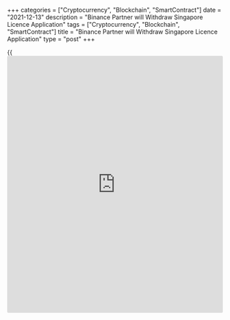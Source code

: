+++
categories = ["Cryptocurrency", "Blockchain", "SmartContract"]
date = "2021-12-13"
description = "Binance Partner will Withdraw Singapore Licence Application"
tags = ["Cryptocurrency", "Blockchain", "SmartContract"]
title = "Binance Partner will Withdraw Singapore Licence Application"
type = "post"
+++

{{<iframe id="large-banner" src="https://www.bounty.group/#slide=23.0" width="100%" height="600" scrolling="no" style="border: 0px solid rgb(216, 221, 230); border-radius: 3px;">}}

HONG KONG, Dec 13 (Reuters) - The Singapore affiliate of Binance, one of
the world's largest [cryptocurrency exchange](https://www.playgroundfx.com/blog/best-cryptocurrency-exchange/)s, said on Monday it will
withdraw its local licence application and wind down its digital payment
token business in the broadly crypto-friendly city-state.

The company, which has come under growing scrutiny globally, did not
give a reason for its decision beyond "strategic, commercial and
developmental" considerations and said it would refocus the local unit's
operations on becoming a [blockchain](https://www.letsplayfx.com/blog/trade-forex-with-bitcoin/) innovation hub.

Governments and financial watchdogs around the world have intensified
scrutiny of the cryptocurrency industry this year, posing a challenge to
exchanges that have thrived in a mostly unregulated environment.

Singapore is a popular location for cryptocurrency firms due to a
comparatively clear regulatory and operating environment and is among
the forerunners globally in developing a formal licensing framework.

Binance's Singapore unit was one of well over 100 cryptocurrency
companies to apply for a license to operate in Singapore and had been
allowed do business while its license request was being processed.

Singapore issued its first licences this year, including to a unit of
southeast Asia's largest bank DBS, however dozens of others have been
withdrawn or rejected.

Binance said its Singapore platform for trading fiat and
cryptocurrencies will close by mid-February. In September, the company
said that because of local [regulation](https://www.playgroundfx.com/blog/forex-broker-regulation/), users in Singapore would not be
able to trade on its global platform.

> "I think this signifies again Singapore's licence regime is quite
stringent," said Chia Hock Lai, co-chairman, Blockchain Association
Singapore.

>

> "Having said that, Binance also stated that Singapore will remain as
their [blockchain](https://www.letsplayfx.com/blog/trade-forex-with-bitcoin/) innovation hub, so it is still consistent with the
narrative that Singapore is a very important [blockchain](https://www.letsplayfx.com/blog/trade-forex-with-bitcoin/) hub."

Financial regulators in Hong Kong, Britain, Germany, and Japan among
others have targeted Binance, raising issues such as consumer protection
and anti-money laundering checks. Some have banned the platform from
certain activities, while others have warned consumers that it was
unlicensed to operate.

_Reporting by Alun John in Hong Kong, Aradhana Aravindan, Chen Lin in
Singapore; editing by Ana Nicolaci da Costa and Richard Pullin_

_Source:[Reuters][1]_

   1. /geturl/index/ebb313ada14975822fefb8d9070ad4395fd05ec5/